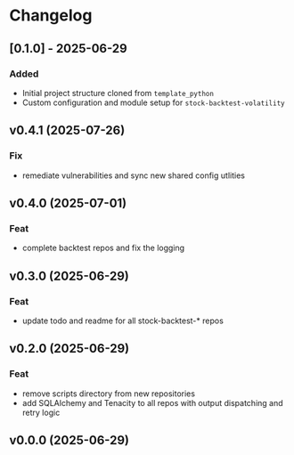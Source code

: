 # Changelog

## [0.1.0] - 2025-06-29

### Added

- Initial project structure cloned from `template_python`
- Custom configuration and module setup for `stock-backtest-volatility`

## v0.4.1 (2025-07-26)

### Fix

- remediate vulnerabilities and sync new shared config utlities

## v0.4.0 (2025-07-01)

### Feat

- complete backtest repos and fix the logging

## v0.3.0 (2025-06-29)

### Feat

- update todo and readme for all stock-backtest-\* repos

## v0.2.0 (2025-06-29)

### Feat

- remove scripts directory from new repositories
- add SQLAlchemy and Tenacity to all repos with output dispatching and retry
  logic

## v0.0.0 (2025-06-29)
